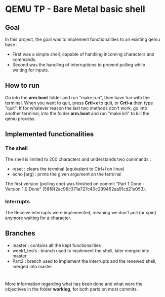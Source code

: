 # QEMU TP - Bare Metal basic shell

## Goal

In this project, the goal was to implement functionalities to an existing qemu base :
- First was a simple shell, capable of handling incoming characters and commands. 
- Second was the handling of interruptions to prevent polling while waiting for inputs.

## How to run

Go into the **arm.boot** folder and run "make run", then have fun with the terminal. When you want to quit, press **Crtl+x** to quit, or **Crtl-a** then type "quit". If for whatever reason the last two methods don't work, go into another terminal, into the folder **arm.boot** and run "make kill" to kill the qemu process.

## Implemented functionalities

### The shell

The shell is limited to 200 characters and understands two commands :
- reset : clears the terminal (equivalent to Ctrl+l on linux)
- echo \[arg\] : prints the given argument on the terminal

The first version (polling one) was finished on commit "Part 1 Done - Version 1.0 Done" (5818f2ac96c371a727c40c299462aa91cd21e053).

### Interrupts

The Receive interrupts were implemented, meaning we don't poll (or spin) anymore waiting for a character.

## Branches

- master : contains all the kept functionalities
- week1_tests : branch used to implement the shell, later merged into master
- Part2 : branch used to implement the interrupts and the renewed shell, merged into master

#

More information regarding what has been done and what were the objectives in the folder **worklog**, for both parts on most commits.

